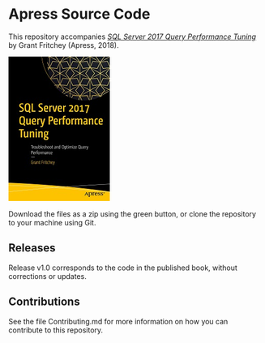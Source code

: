 # Apress Source Code

This repository accompanies [*SQL Server 2017 Query Performance Tuning*](https://www.apress.com/9781484238875) by Grant Fritchey (Apress, 2018).

[comment]: #cover
![Cover image](9781484238875.jpg)

Download the files as a zip using the green button, or clone the repository to your machine using Git.

## Releases

Release v1.0 corresponds to the code in the published book, without corrections or updates.

## Contributions

See the file Contributing.md for more information on how you can contribute to this repository.